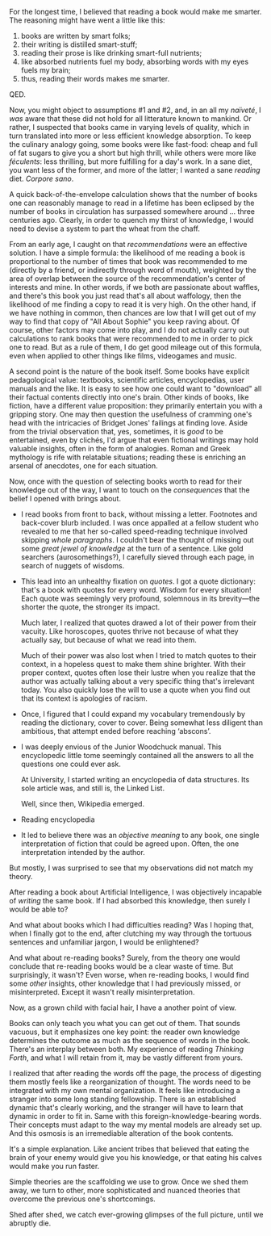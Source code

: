 For the longest time, I believed that reading a book would make me smarter.  The
reasoning might have went a little like this:

1. books are written by smart folks;
2. their writing is distilled smart-stuff;
3. reading their prose is like drinking smart-full nutrients;
4. like absorbed nutrients fuel my body, absorbing words with my eyes fuels my
   brain;
5. thus, reading their words makes me smarter.

QED.

Now, you might object to assumptions #1 and #2, and, in an all my *naïveté*, I
*was* aware that these did not hold for all litterature known to mankind.  Or
rather, I suspected that books came in varying levels of quality, which in turn
translated into more or less efficient knowledge absorption.  To keep the
culinary analogy going, some books were like fast-food: cheap and full of fat
sugars to give you a short but high thrill, while others were more like
*féculents*: less thrilling, but more fulfilling for a day's work.  In a sane
diet, you want less of the former, and more of the latter; I wanted a sane
*reading* diet.  *Corpore sano*.

A quick back-of-the-envelope calculation shows that the number of books one can
reasonably manage to read in a lifetime has been eclipsed by the number of books
in circulation has surpassed somewhere around ... three centuries ago.  Clearly,
in order to quench my thirst of knowledge, I would need to devise a system to
part the wheat from the chaff.

From an early age, I caught on that *recommendations* were an effective
solution.  I have a simple formula: the likelihood of me reading a book is
proportional to the number of times that book was recommended to me (directly by
a friend, or indirectly through word of mouth), weighted by the area of overlap
between the source of the recommendation's center of interests and mine.  In
other words, if we both are passionate about waffles, and there's this book you
just read that's all about waffology, then the likelihood of me finding a copy
to read it is very high.  On the other hand, if we have nothing in common, then
chances are low that I will get out of my way to find that copy of "All About
Sophie" you keep raving about.  Of course, other factors may come into play, and
I do not actually carry out calculations to rank books that were recommended to
me in order to pick one to read.  But as a rule of them, I do get good mileage
out of this formula, even when applied to other things like films, videogames
and music.

A second point is the nature of the book itself.  Some books have explicit
pedagological value: textbooks, scientific articles, encyclopedias, user manuals
and the like.  It is easy to see how one could want to "download" all their
factual contents directly into one's brain.  Other kinds of books, like fiction,
have a different value proposition: they primarily entertain you with a gripping
story.  One may then question the usefulness of cramming one's head with the
intricacies of Bridget Jones' failings at finding love.  Aside from the trivial
observation that, yes, sometimes, it is *good* to be entertained, even by
clichés, I'd argue that even fictional writings may hold valuable insights,
often in the form of analogies.  Roman and Greek mythology is rife with
relatable situations; reading these is enriching an arsenal of anecdotes, one
for each situation.

Now, once with the question of selecting books worth to read for their knowledge
out of the way, I want to touch on the *consequences* that the belief I opened
with brings about.

- I read books from front to back, without missing a letter.  Footnotes and
  back-cover blurb included.  I was once appalled at a fellow student who
  revealed to me that her so-called speed-reading technique involved skipping
  *whole paragraphs*.  I couldn't bear the thought of missing out some *great
  jewel of knowledge* at the turn of a sentence.  Like gold searchers
  (aurosomethings?), I carefully sieved through each page, in search of nuggets
  of wisdoms.
- This lead into an unhealthy fixation on *quotes*.  I got a quote dictionary:
  that's a book with quotes for every word.  Wisdom for every situation!  Each
  quote was seemingly very profound, solemnous in its brevity—the shorter the
  quote, the stronger its impact.

  Much later, I realized that quotes drawed a lot of their power from their
  vacuity.  Like horoscopes, quotes thrive not because of what they actually
  say, but because of what we read into them.

  Much of their power was also lost when I tried to match quotes to their
  context, in a hopeless quest to make them shine brighter.  With their proper
  context, quotes often lose their lustre when you realize that the author was
  actually talking about a very specific thing that's irrelevant today.  You
  also quickly lose the will to use a quote when you find out that its context
  is apologies of racism.

- Once, I figured that I could expand my vocabulary tremendously by reading the
  dictionary, cover to cover.  Being somewhat less diligent than ambitious, that
  attempt ended before reaching ‘abscons’.

- I was deeply envious of the Junior Woodchuck manual.  This encyclopedic little
  tome seemingly contained all the answers to all the questions one could ever
  ask.

  At University, I started writing an encyclopedia of data structures.  Its sole
  article was, and still is, the Linked List.

  Well, since then, Wikipedia emerged.

- Reading encyclopedia

- It led to believe there was an *objective meaning* to any book, one single
  interpretation of fiction that could be agreed upon.  Often, the one
  interpretation intended by the author.

But mostly, I was surprised to see that my observations did not match my theory.

After reading a book about Artificial Intelligence, I was objectively incapable
of *writing* the same book.  If I had absorbed this knowledge, then surely I
would be able to?

And what about books which I had difficulties reading?  Was I hoping that, when
I finally got to the end, after clutching my way through the tortuous sentences
and unfamiliar jargon, I would be enlightened?

And what about re-reading books?  Surely, from the theory one would conclude
that re-reading books would be a clear waste of time.  But surprisingly, it
wasn't?  Even worse, when re-reading books, I would find some *other* insights,
other knowledge that I had previously missed, or misinterpreted.  Except it
wasn't really misinterpretation.

Now, as a grown child with facial hair, I have a another point of view.

Books can only teach you what you can get out of them.  That sounds vacuous, but
it emphasizes one key point: the reader own knowledge determines the outcome as
much as the sequence of words in the book.  There's an interplay between both.
My experience of reading *Thinking Forth*, and what I will retain from it, may
be vastly different from yours.

I realized that after reading the words off the page, the process of digesting
them mostly feels like a reorganization of thought.  The words need to be
integrated with my own mental organization.  It feels like introducing a
stranger into some long standing fellowship.  There is an established dynamic
that's clearly working, and the stranger will have to learn that dynamic in
order to fit in.  Same with this foreign-knowledge-bearing words.  Their
concepts must adapt to the way my mental models are already set up.  And this
osmosis is an irremediable alteration of the book contents.



It's a simple explanation.  Like ancient tribes that believed that eating the
brain of your enemy would give you his knowledge, or that eating his calves
would make you run faster.

Simple theories are the scaffolding we use to grow.  Once we shed them away, we
turn to other, more sophisticated and nuanced theories that overcome the
previous one's shortcomings.

Shed after shed, we catch ever-growing glimpses of the full picture, until we
abruptly die.
